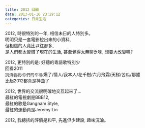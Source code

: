 ```yaml
---
title: 2012 回顧
date: 2013-01-16 23:29:12
categories: 日常生活
---
```


2012, 時很特別的一年, 相信未日的人特別多。  
明明只是一套電影挖出來的小資料,   
但相信的人竟比以往都多,   
是人們都太習慣了現在的生活, 甚至覺得太無聊乏味, 想要大改變嗎?   
  
2012, 更特別的是: 好聽的粵語歌特別少  
回看2011  
<span style="color: rgb(51, 51, 51); font-family: arial, sans-serif; font-size: 13px; line-height: 17px;">別煩着我/</span><span style="color: rgb(51, 51, 51); font-family: arial, sans-serif; font-size: 13px; line-height: 17px;">你們的幸福/</span>爆了/情人/我本人/花千樹/六月飛霜/天梯/苦瓜/那誰  
<span style="color: rgb(51, 51, 51); font-family: arial, sans-serif; font-size: 13px; line-height: 17px;"></span>比起2012都真是神曲了  
  
2012, 世界的交流很明確地交互起來了...  
最紅的電視劇是BBB12,   
最紅的歌是Gangnam Style,   
最紅的運動員是Jeremy Lin  
  
2012, 我總括的評價是和平, 先進但少建設, 趣味沉淪。
